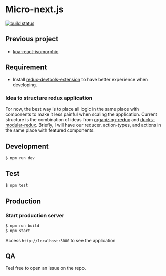 # Micro-next.js

[![build status](https://travis-ci.org/hung-phan/composer.svg?branch=master)](http://travis-ci.org/hung-phan/composer/)

## Previous project
- [koa-react-isomorphic](https://github.com/hung-phan/koa-react-isomorphic)

## Requirement
- Install [redux-devtools-extension](https://github.com/zalmoxisus/redux-devtools-extension) to have better experience when developing.

### Idea to structure redux application
For now, the best way is to place all logic in the same place with components to make it less painful when scaling the application.
Current structure is the combination of ideas from [organizing-redux](http://jaysoo.ca/2016/02/28/organizing-redux-application/) and
[ducks-modular-redux](https://github.com/erikras/ducks-modular-redux). Briefly, I will have our reducer, action-types, and actions
in the same place with featured components.

## Development

```bash
$ npm run dev
```

## Test

```bash
$ npm test
```

## Production

### Start production server

```bash
$ npm run build
$ npm start
```

Access `http://localhost:3000` to see the application

## QA

Feel free to open an issue on the repo.
